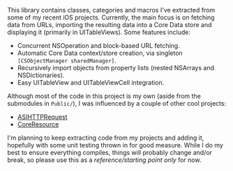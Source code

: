 This library contains classes, categories and macros I've extracted from some of my recent iOS projects. Currently, the main focus is on fetching data from URLs, importing the resulting data into a Core Data store and displaying it (primarily in UITableViews). Some features include:

* Concurrent NSOperation and block-based URL fetching.
* Automatic Core Data context/store creation, via singleton `[CSObjectManager sharedManager]`.
* Recursively import objects from property lists (nested NSArrays and NSDictionaries).
* Easy UITableView and UITableViewCell integration.
  
Although most of the code in this project is my own (aside from the submodules in `Public/`), I was influenced by a couple of other cool projects:

* [ASIHTTPRequest](https://github.com/pokeb/asi-http-request)
* [CoreResource](https://github.com/mikelaurence/CoreResource)

I'm planning to keep extracting code from my projects and adding it, hopefully with some unit testing thrown in for good measure. While I do my best to ensure everything compiles, things will probably change and/or break, so please use this as a _reference/starting point only_ for now.
